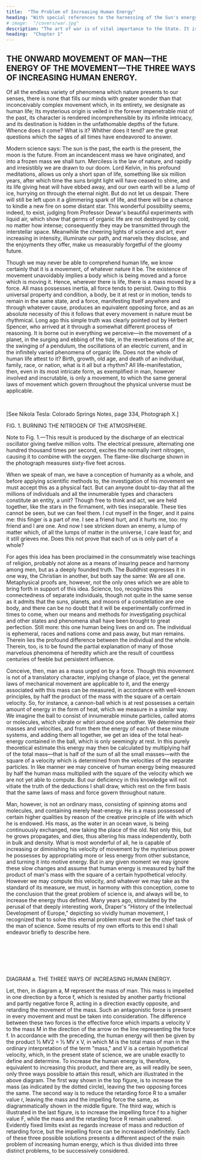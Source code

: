```yaml
---
title:  "The Problem of Increasing Human Energy"
heading: "With special references to the harnessing of the Sun's energy" 
# image:  "/covers/war.jpg"
description: "The art of war is of vital importance to the State. It is a matter of life and death"
heading:  "Chapter 1"
---
```



## THE ONWARD MOVEMENT OF MAN—THE ENERGY OF THE MOVEMENT—THE THREE WAYS OF INCREASING HUMAN ENERGY. 

Of all the endless variety of phenomena which nature presents to our senses, there is none that fills our minds with greater wonder than that inconceivably complex movement which, in its entirety, we designate as human life; Its mysterious origin is veiled in the forever impenetrable mist of the past, its character is rendered incomprehensible by its infinite intricacy, and its destination is hidden in the unfathomable depths of the future. Whence does it come? What is it? Whither does it tend? are the great questions which the sages of all times have endeavored to answer.

Modern science says: The sun is the past, the earth is the present, the moon is the future. From an incandescent mass we have originated, and into a frozen mass we shall turn. Merciless is the law of nature, and rapidly and irresistibly we are drawn to our doom. Lord Kelvin, in his profound meditations, allows us only a short span of life, something like six million years, after which time the suns bright light will have ceased to shine, and its life giving heat will have ebbed away, and our own earth will be a lump of ice, hurrying on through the eternal night. But do not let us despair. There will still be left upon it a glimmering spark of life, and there will be a chance to kindle a new fire on some distant star. This wonderful possibility seems, indeed, to exist, judging from Professor Dewar's beautiful experiments with liquid air, which show that germs of organic life are not destroyed by cold, no matter how intense; consequently they may be transmitted through the interstellar space. Meanwhile the cheering lights of science and art, ever increasing in intensity, illuminate our path, and marvels they disclose, and the enjoyments they offer, make us measurably forgetful of the gloomy future. 

</p><p>Though we may never be able to comprehend human life, we know certainly that it is a movement, of whatever nature it be. The existence of movement unavoidably implies a body which is being moved and a force which is moving it. Hence, wherever there is life, there is a mass moved by a force. All mass possesses inertia, all force tends to persist. Owing to this universal property and condition, a body, be it at rest or in motion, tends to remain in the same state, and a force, manifesting itself anywhere and through whatever cause, produces an equivalent opposing force, and as an absolute necessity of this it follows that every movement in nature must be rhythmical. Long ago this simple truth was clearly pointed out by Herbert Spencer, who arrived at it through a somewhat different process of reasoning. It is borne out in everything we perceive—in the movement of a planet, in the surging and ebbing of the tide, in the reverberations of the air, the swinging of a pendulum, the oscillations of an electric current, and in the infinitely varied phenomena of organic life. Does not the whole of human life attest to it? Birth, growth, old age, and death of an individual, family, race, or nation, what is it all but a rhythm? All life-manifestation, then, even in its most intricate form, as exemplified in man, however involved and inscrutable, is only a movement, to which the same general laws of movement which govern throughout the physical universe must be applicable. 
</p><p><br></p><p>[See Nikola Tesla: Colorado Springs Notes, page 334, Photograph X.]  
</p><p>FIG. 1. BURNING THE NITROGEN OF THE ATMOSPHERE.

Note to Fig. 1.—This result is produced by the discharge of an electrical oscillator giving twelve million volts. The electrical pressure, alternating one hundred thousand times per second, excites the normally inert nitrogen, causing it to combine with the oxygen. The flame-like discharge shown in the photograph measures sixty-five feet across. 
</p><p>When we speak of man, we have a conception of humanity as a whole, and before applying scientific methods to, the investigation of his movement we must accept this as a physical fact. But can anyone doubt to-day that all the millions of individuals and all the innumerable types and characters constitute an entity, a unit? Though free to think and act, we are held together, like the stars in the firmament, with ties inseparable. These ties cannot be seen, but we can feel them. I cut myself in the finger, and it pains me: this finger is a part of me. I see a friend hurt, and it hurts me, too: my friend and I are one. And now I see stricken down an enemy, a lump of matter which, of all the lumps of matter in the universe, I care least for, and it still grieves me. Does this not prove that each of us is only part of a whole? 

</p><p>For ages this idea has been proclaimed in the consummately wise teachings of religion, probably not alone as a means of insuring peace and harmony among men, but as a deeply founded truth. The Buddhist expresses it in one way, the Christian in another, but both say the same: We are all one. Metaphysical proofs are, however, not the only ones which we are able to bring forth in support of this idea. Science, too, recognizes this connectedness of separate individuals, though not quite in the same sense as it admits that the suns, planets, and moons of a constellation are one body, and there can be no doubt that it will be experimentally confirmed in times to come, when our means and methods for investigating psychical and other states and phenomena shall have been brought to great perfection. Still more: this one human being lives on and on. The individual is ephemeral, races and nations come and pass away, but man remains. Therein lies the profound difference between the individual and the whole. Therein, too, is to be found the partial explanation of many of those marvelous phenomena of heredity which are the result of countless centuries of feeble but persistent influence.

</p><p>Conceive, then, man as a mass urged on by a force. Though this movement is not of a translatory character, implying change of place, yet the general laws of mechanical movement are applicable to it, and the energy associated with this mass can be measured, in accordance with well-known principles, by half the product of the mass with the square of a certain velocity. So, for instance, a cannon-ball which is at rest possesses a certain amount of energy in the form of heat, which we measure in a similar way. We imagine the ball to consist of innumerable minute particles, called atoms or molecules, which vibrate or whirl around one another. We determine their masses and velocities, and from them the energy of each of these minute systems, and adding them all together, we get an idea of the total heat-energy contained in the ball, which is only seemingly at rest. In this purely theoretical estimate this energy may then be calculated by multiplying half of the total mass—that is half of the sum of all the small masses—with the square of a velocity which is determined from the velocities of the separate particles. In like manner we may conceive of human energy being measured by half the human mass multiplied with the square of the velocity which we are not yet able to compute. But our deficiency in this knowledge will not vitiate the truth of the deductions I shall draw, which rest on the firm basis that the same laws of mass and force govern throughout nature. 

</p><p>Man, however, is not an ordinary mass, consisting of spinning atoms and molecules, and containing merely heat-energy. He is a mass possessed of certain higher qualities by reason of the creative principle of life with which he is endowed. His mass, as the water in an ocean wave, is being continuously exchanged, new taking the place of the old. Not only this, but he grows propagates, and dies, thus altering his mass independently, both in bulk and density. What is most wonderful of all, he is capable of increasing or diminishing his velocity of movement by the mysterious power he possesses by appropriating more or less energy from other substance, and turning it into motive energy. But in any given moment we may ignore these slow changes and assume that human energy is measured by half the product of man's mass with the square of a certain hypothetical velocity. However we may compute this velocity, and whatever we may take as the standard of its measure, we must, in harmony with this conception, come to the conclusion that the great problem of science is, and always will be, to increase the energy thus defined. Many years ago, stimulated by the perusal of that deeply interesting work, Draper's "History of the Intellectual Development of Europe," depicting so vividly human movement, I recognized that to solve this eternal problem must ever be the chief task of the man of science. Some results of my own efforts to this end I shall endeavor briefly to describe here. 
</p><p><br></p><p><br></p><p><br></p><p>DIAGRAM a. THE THREE WAYS OF INCREASING HUMAN ENERGY. 
	
</p><p>Let, then, in diagram a, M represent the mass of man. This mass is impelled in one direction by a force f, which is resisted by another partly frictional and partly negative force R, acting in a direction exactly opposite, and retarding the movement of the mass. Such an antagonistic force is present in every movement and must be taken into consideration. The difference between these two forces is the effective force which imparts a velocity V to the mass M in the direction of the arrow on the line representing the force f. In accordance with the preceding, the human energy will then be given by the product ½ MV2 = ½ MV x V, in which M is the total mass of man in the ordinary interpretation of the term "mass," and V is a certain hypothetical velocity, which, in the present state of science, we are unable exactly to define and determine. To increase the human energy is, therefore, equivalent to increasing this product, and there are, as will readily be seen, only three ways possible to attain this result, which are illustrated in the above diagram. The first way shown in the top figure, is to increase the mass (as indicated by the dotted circle), leaving the two opposing forces the same. The second way is to reduce the retarding force R to a smaller value r, leaving the mass and the impelling force the same, as diagrammatically shown in the middle figure. The third way, which is illustrated in the last figure, is to increase the impelling force f to a higher value F, while the mass and the retarding force R remain unaltered. Evidently fixed limits exist as regards increase of mass and reduction of retarding force, but the impelling force can be increased indefinitely. Each of these three possible solutions presents a different aspect of the main problem of increasing human energy, which is thus divided into three distinct problems, to be successively considered. 
